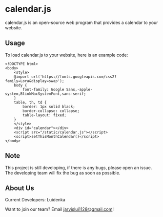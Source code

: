 # calendar.js
calendar.js is an open-source web program that provides a calendar to your website.

## Usage
To load calendar.js to your website, here is an example code:
```
<!DOCTYPE html>
<body>
    <style>
    @import url('https://fonts.googleapis.com/css2?family=Lora&display=swap');
    body {
        font-family: Google Sans,-apple-system,BlinkMacSystemFont,sans-serif;
    }
    table, th, td {
        border: 1px solid black;
        border-collapse: collapse;
        table-layout: fixed;
    }
    </style>
    <div id="calendar"></div>
    <script src="/static/calendar.js"></script>
    <script>setThisMonthCalendar()</script>
</body>
```

## Note
This project is still developing, if there is any bugs, please open an issue. The developing team will fix the bug as soon as possible.

## About Us
Current Developers: Luidenka

Want to join our team? Email jarvislui1128@gmail.com!
